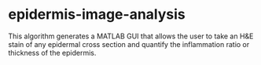 # epidermis-image-analysis
This algorithm generates a MATLAB GUI that allows the user to take an H&amp;E stain of any epidermal cross section and quantify the inflammation ratio or thickness of the epidermis.
